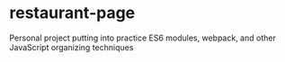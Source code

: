 # restaurant-page
Personal project putting into practice ES6 modules, webpack, and other JavaScript organizing techniques
